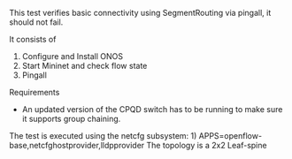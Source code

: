 This test verifies basic connectivity using SegmentRouting via pingall,
it should not fail.

It consists of 

1) Configure and Install ONOS
2) Start Mininet and check flow state
3) Pingall

Requirements

 - An updated version of the CPQD switch has to be running to make sure it supports group chaining.

The test is executed using the netcfg subsystem:
    1) APPS=openflow-base,netcfghostprovider,lldpprovider
The topology is a 2x2 Leaf-spine

